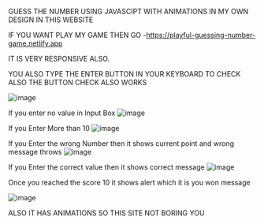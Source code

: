 GUESS THE NUMBER USING JAVASCIPT WITH ANIMATIONS IN MY OWN DESIGN IN THIS WEBSITE

IF YOU WANT PLAY MY GAME THEN GO -https://playful-guessing-number-game.netlify.app

IT IS VERY RESPONSIVE ALSO.

YOU ALSO TYPE THE ENTER BUTTON IN YOUR KEYBOARD TO CHECK ALSO THE BUTTON CHECK ALSO WORKS

![image](https://github.com/MohamedSameer10/GUESS-THE-NUMBER-JS/assets/154678407/d4296a83-9680-44a6-8152-a9a448c68954)

If you enter no value in Input Box
![image](https://github.com/MohamedSameer10/GUESS-THE-NUMBER-JS/assets/154678407/3f5eeaf3-c273-4ff8-a2bd-14b4f8633d19)


If you Enter More than 10
![image](https://github.com/MohamedSameer10/GUESS-THE-NUMBER-JS/assets/154678407/cea253c0-676a-4641-8771-cb79ad58609c)


If you Enter the wrong Number then it shows current point and wrong message throws
![image](https://github.com/MohamedSameer10/GUESS-THE-NUMBER-JS/assets/154678407/acb9c165-af8f-4745-8f67-4bad9240c79a)

If you Enter the correct value then it shows correct message
![image](https://github.com/MohamedSameer10/GUESS-THE-NUMBER-JS/assets/154678407/e4db88a7-42b1-433b-86b7-d7d25da6f18d)

Once you reached the score 10 it shows alert which it is you won message

![image](https://github.com/MohamedSameer10/GUESS-THE-NUMBER-JS/assets/154678407/88858246-20d4-4c7e-b40e-397e814203f7)

ALSO IT HAS ANIMATIONS SO THIS SITE NOT BORING YOU




